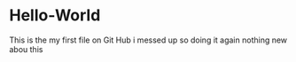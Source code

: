 # Hello-World
This is the my first file on Git Hub
i messed up so doing it again
nothing new abou this 
